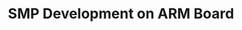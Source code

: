 ---
categories:
- bkk19
description: 'This session describes about SMP Development on ARM boards <br />Board
  used: Xilinx ZED Board&nbsp; (zynq ZC702) , ARM Cortex A9 Dual Core.<br />Kernel:
  zynq-linux kernel<br />Usage: Locates code from Boot CPU to initilize&nbsp; CPU0
  with ARM &amp; Platform dependent&nbsp; and passing through all kernel facilities
  &amp; identifying code relates to platform dependent for SMP intilization and trace
  the complete code for all SMP Cores Intilization.<br /><br />&nbsp;<br />'
image:
  featured: 'true'
  path: /assets/images/featured-images/bkk19/BKK19-301.png
session_attendee_num: '14'
session_id: BKK19-301
session_room: 'Keynote Room (World Ballroom BC) '
session_slot:
  end_time: '2019-04-03 08:55:00'
  start_time: '2019-04-03 08:30:00'
session_speakers:
- speaker_bio: Embedded Linux Kernel Engineer working from last 12 years in Linux
    Kernel, Device Drivers, Boot Loaders, Board Bringup, Kernel Developement
  speaker_company: Cavium Networks
  speaker_image: /assets/images/speakers/bkk19/satish-kumar.jpg
  speaker_location: Bengaluru Area, India
  speaker_name: Satish Kumar
  speaker_position: Technical Lead
  speaker_username: gsatish.ldd
session_track: Arm on Arm
tag: session
tags:
- Arm on Arm
title: SMP Development on ARM Board
---
